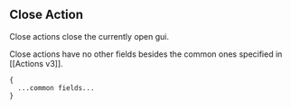 ## Close Action
Close actions close the currently open gui.

Close actions have no other fields besides the common ones specified in [[Actions v3]].
```
{
  ...common fields...
}
```